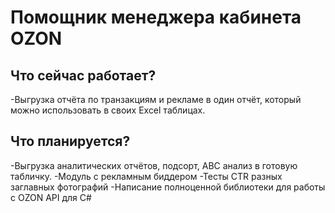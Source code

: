 <h1>Помощник менеджера кабинета OZON</h1>

<h2>Что сейчас работает?</h2>
-Выгрузка отчёта по транзакциям и рекламе в один отчёт, который можно использовать в своих Excel таблицах.
<h2>Что планируется?</h2>
-Выгрузка аналитических отчётов, подсорт, ABC анализ в готовую табличку.
-Модуль с рекламным биддером
-Тесты CTR разных заглавных фотографий
-Написание полноценной библиотеки для работы с OZON API для C#
